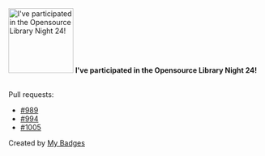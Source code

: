 <img src="https://my-badges.github.io/my-badges/oss-library-night-24.png" alt="I&apos;ve participated in the Opensource Library Night 24!" title="I&apos;ve participated in the Opensource Library Night 24!" width="128">
<strong>I&apos;ve participated in the Opensource Library Night 24!</strong>
<br><br>

Pull requests:

- <a href="https://github.com/google/zx/pull/989">#989</a>
- <a href="https://github.com/google/zx/pull/994">#994</a>
- <a href="https://github.com/google/zx/pull/1005">#1005</a>


Created by <a href="https://github.com/my-badges/my-badges">My Badges</a>